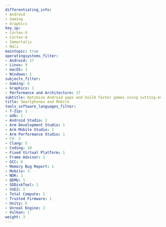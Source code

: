 ```yaml
---
differentiating_info:
- Android
- Gaming
- Graphics
key_ip:
- Cortex-X
- Cortex-A
- Immortalis
- Mali
maintopic: true
operatingsystems_filter:
- Android: 17
- Linux: 9
- macOS: 1
- Windows: 1
subjects_filter:
- Gaming: 6
- Graphics: 1
- Performance and Architecture: 17
subtitle: Optimize Android apps and build faster games using cutting-edge Arm tech
title: Smartphones and Mobile
tools_software_languages_filter:
- 7-Zip: 1
- adb: 1
- Android Studio: 2
- Arm Development Studio: 1
- Arm Mobile Studio: 2
- Arm Performance Studio: 1
- C#: 3
- Clang: 5
- Coding: 10
- Fixed Virtual Platform: 1
- Frame Advisor: 1
- GCC: 6
- Memory Bug Report: 1
- Mobile: 3
- NDK: 1
- QEMU: 1
- SDDiskTool: 1
- SVE2: 1
- Total Compute: 1
- Trusted Firmware: 1
- Unity: 6
- Unreal Engine: 2
- Vulkan: 1
weight: 3
---
```


